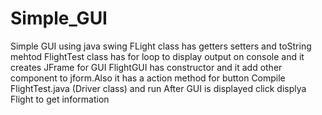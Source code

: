# Simple_GUI
Simple GUI using java swing
FLight class has getters setters and toString mehtod
FlightTest class has for loop to display output on console and it creates JFrame for GUI
FlightGUI has constructor and it add other component to jform.Also it has a action method for button
Compile FlightTest.java (Driver class) and run
After GUI is displayed click displya Flight to get information
